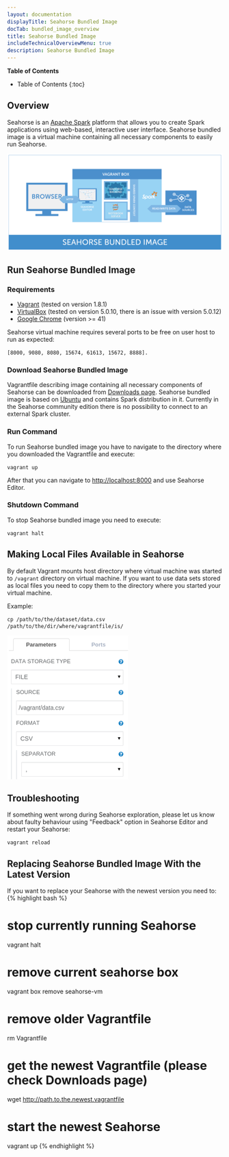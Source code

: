 ```yaml
---
layout: documentation
displayTitle: Seahorse Bundled Image
docTab: bundled_image_overview
title: Seahorse Bundled Image
includeTechnicalOverviewMenu: true
description: Seahorse Bundled Image
---
```



**Table of Contents**

* Table of Contents
{:toc}

## Overview

Seahorse is an <a target="_blank" href="http://spark.apache.org">Apache Spark</a>
platform that allows you to create Spark applications using web-based, interactive user interface.
Seahorse bundled image is a virtual machine containing all necessary components to easily run Seahorse.

<img class="img-responsive" src="./img/bundled_image_overview.png" />

## Run Seahorse Bundled Image

### Requirements
* <a target="_blank" href="https://www.vagrantup.com/">Vagrant</a> (tested on version 1.8.1)
* <a target="_blank" href="https://www.virtualbox.org/">VirtualBox</a> (tested on version 5.0.10, there is an issue with version 5.0.12)
* <a target="_blank" href="https://www.google.com/chrome/">Google Chrome</a> (version >= 41)

Seahorse virtual machine requires several ports to be free on user host to run as expected:

    [8000, 9080, 8080, 15674, 61613, 15672, 8888].

### Download Seahorse Bundled Image

Vagrantfile describing image containing all necessary components of Seahorse can be downloaded from
[Downloads page](/downloads.html).
Seahorse bundled image is based on <a target="_blank" href="http://www.ubuntu.com/">Ubuntu</a> and contains Spark distribution in it.
Currently in the Seahorse community edition there is no possibility to connect to an external Spark cluster.

### Run Command
To run Seahorse bundled image you have to navigate to the directory where you downloaded the Vagrantfile and execute:

    vagrant up

After that you can navigate to <a target="_blank" href="http://localhost:8000">http://localhost:8000</a>
and use Seahorse Editor.

### Shutdown Command
To stop Seahorse bundled image you need to execute:

    vagrant halt

## Making Local Files Available in Seahorse
By default Vagrant mounts host directory where virtual machine was started to `/vagrant` directory on virtual machine.
If you want to use data sets stored as local files you need to copy them to the directory where you started your virtual machine.

Example:

    cp /path/to/the/dataset/data.csv /path/to/the/dir/where/vagrantfile/is/

<img class="img-responsive" src="./img/file_param.png" />

## Troubleshooting
If something went wrong during Seahorse exploration, please let us know about faulty behaviour using
"Feedback" option in Seahorse Editor and restart your Seahorse:

    vagrant reload

## Replacing Seahorse Bundled Image With the Latest Version
If you want to replace your Seahorse with the newest version you need to:
{% highlight bash %}
# stop currently running Seahorse
vagrant halt
# remove current seahorse box
vagrant box remove seahorse-vm
# remove older Vagrantfile
rm Vagrantfile
# get the newest Vagrantfile (please check Downloads page)
wget http://path.to.the.newest.vagrantfile
# start the newest Seahorse
vagrant up
{% endhighlight %}
